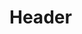 <!-- TITLE: Veelgestelde Vragen -->
<!-- SUBTITLE: A quick summary of Veelgestelde Vragen -->

# Header